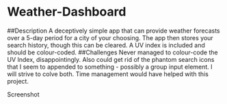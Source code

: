 # Weather-Dashboard##DescriptionA deceptively simple app that can provide weather forecasts over a 5-day period for a city of your choosing. The app then stores your search history, though this can be cleared. A UV index is included and should be colour-coded.##ChallengesNever managed to colour-code the UV Index, disappointingly. Also could get rid of the phantom search icons that I seem to appended to something - possibly a group input element. I will strive to colve both. Time management would have helped with this project.Screenshot